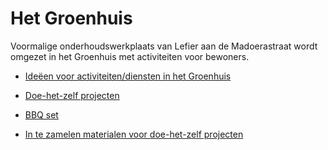 # Het Groenhuis

Voormalige onderhoudswerkplaats van Lefier aan de Madoerastraat wordt omgezet in het Groenhuis met activiteiten voor bewoners.

* [Ideëen voor activiteiten/diensten in het Groenhuis](ideën.md)

* [Doe-het-zelf projecten](../doehetzelf/README.md)

* [BBQ set](bbqset.pdf)

* [In te zamelen materialen voor doe-het-zelf projecten](in_te_zamelen_materialen.md)
